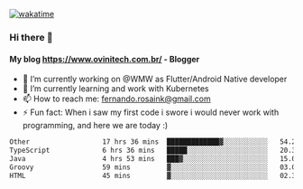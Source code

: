 [![wakatime](https://wakatime.com/badge/user/d5892087-17e6-46ab-8384-91a71a9b88d8.svg)](https://wakatime.com/@d5892087-17e6-46ab-8384-91a71a9b88d8)
### Hi there 👋

#### My blog https://www.ovinitech.com.br/ - Blogger

- 🔭 I’m currently working on @WMW as Flutter/Android Native developer
- 🌱 I’m currently learning and work with Kubernetes
- 📫 How to reach me: fernando.rosaink@gmail.com 
- ⚡ Fun fact: When i saw my first code i swore i would never work with programming, and here we are today :)

<!--START_SECTION:waka-->

```txt
Other                  17 hrs 36 mins  █████████████▓░░░░░░░░░░░   54.29 %
TypeScript             6 hrs 36 mins   █████░░░░░░░░░░░░░░░░░░░░   20.37 %
Java                   4 hrs 53 mins   ███▓░░░░░░░░░░░░░░░░░░░░░   15.09 %
Groovy                 59 mins         ▓░░░░░░░░░░░░░░░░░░░░░░░░   03.08 %
HTML                   45 mins         ▓░░░░░░░░░░░░░░░░░░░░░░░░   02.32 %
```

<!--END_SECTION:waka-->
